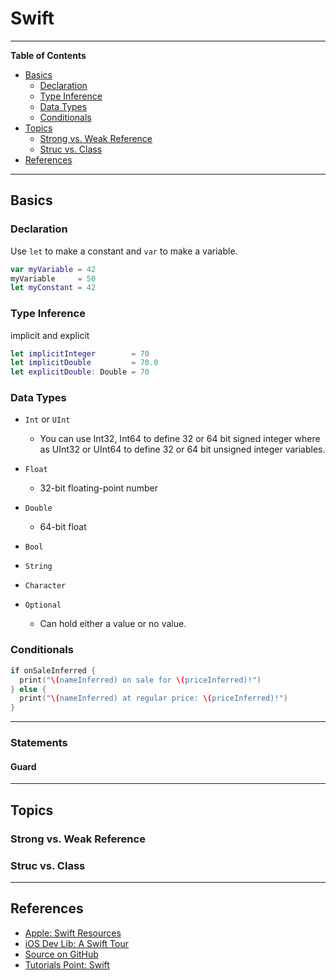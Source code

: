 # Swift

---

**Table of Contents**

<!--lint disable list-item-indent list-item-spacing no-missing-blank-lines no-tabs-->

<!-- TOC depthFrom:2 depthTo:6 withLinks:1 updateOnSave:1 orderedList:0 -->

- [Basics](#basics)
  - [Declaration](#declaration)
  - [Type Inference](#type-inference)
  - [Data Types](#data-types)
  - [Conditionals](#conditionals)
- [Topics](#topics)
  - [Strong vs. Weak Reference](#strong-vs-weak-reference)
  - [Struc vs. Class](#struc-vs-class)
- [References](#references)

<!-- /TOC -->

<!--lint enable list-item-indent list-item-spacing no-missing-blank-lines no-tabs-->

---

## Basics

### Declaration

Use `let` to make a constant and `var` to make a variable.

```swift
var myVariable = 42
myVariable     = 50
let myConstant = 42
```

### Type Inference

implicit and explicit

```swift
let implicitInteger        = 70
let implicitDouble         = 70.0
let explicitDouble: Double = 70
```

### Data Types

-   `Int` or `UInt`

    -   You can use Int32, Int64 to define 32 or 64 bit signed integer where as UInt32 or UInt64 to define 32 or 64 bit unsigned integer variables.

-   `Float`

    -   32-bit floating-point number

-   `Double`

    -   64-bit float

-   `Bool`

-   `String`

-   `Character`

-   `Optional`

    -   Can hold either a value or no value.

### Conditionals

```swift
if onSaleInferred {
  print("\(nameInferred) on sale for \(priceInferred)!")
} else {
  print("\(nameInferred) at regular price: \(priceInferred)!")
}
```

---

### Statements

#### Guard

---

## Topics

### Strong vs. Weak Reference

### Struc vs. Class

---

## References

-   [Apple: Swift Resources](https://developer.apple.com/swift/resources)
-   [iOS Dev Lib: A Swift Tour](https://developer.apple.com/library/ios/documentation/Swift/Conceptual/Swift_Programming_Language/GuidedTour.html)
-   [Source on GitHub](https://github.com/apple/swift)
-   [Tutorials Point: Swift](http://www.tutorialspoint.com/swift)
